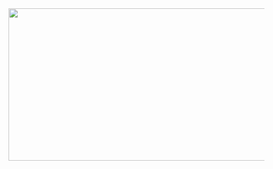 
<a href="https://www.gitanimals.org/en_US?utm_medium=image&utm_source=JeunghyunLee&utm_content=farm">
<img
  src="https://render.gitanimals.org/farms/JeunghyunLee"
  width="600"
  height="300"
/>
</a>

<!--
**JeunghyunLee/JeunghyunLee** is a ✨ _special_ ✨ repository because its `README.md` (this file) appears on your GitHub profile.

Here are some ideas to get you started:

- 🔭 I’m currently working on ...
- 🌱 I’m currently learning ...
- 👯 I’m looking to collaborate on ...
- 🤔 I’m looking for help with ...
- 💬 Ask me about ...
- 📫 How to reach me: ...
- 😄 Pronouns: ...
- ⚡ Fun fact: ...
-->
